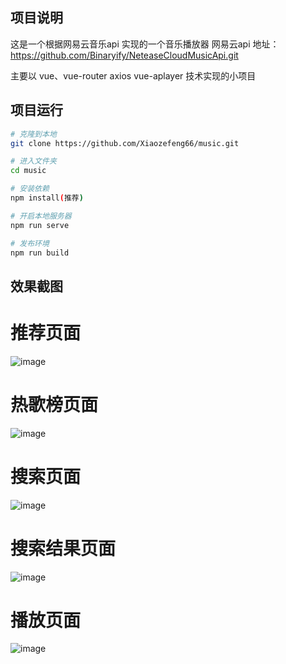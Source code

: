 ## 项目说明

这是一个根据网易云音乐api 实现的一个音乐播放器
网易云api 地址：https://github.com/Binaryify/NeteaseCloudMusicApi.git

主要以 vue、vue-router axios vue-aplayer 技术实现的小项目
 ## 项目运行 
``` bash
# 克隆到本地
git clone https://github.com/Xiaozefeng66/music.git

# 进入文件夹
cd music

# 安装依赖
npm install(推荐)

# 开启本地服务器
npm run serve

# 发布环境
npm run build
```
 ## 效果截图
 # 推荐页面
![image](https://github.com/Xiaozefeng66/music/blob/master/src/assets/img/Recommend.PNG)

# 热歌榜页面
![image](https://github.com/Xiaozefeng66/music/blob/master/src/assets/img/hotsong.PNG)

# 搜索页面
![image](https://github.com/Xiaozefeng66/music/blob/master/src/assets/img/search.PNG)

# 搜索结果页面
![image](https://github.com/Xiaozefeng66/music/blob/master/src/assets/img/searchres.PNG)

# 播放页面
![image](https://github.com/Xiaozefeng66/music/blob/master/src/assets/img/play.PNG)


